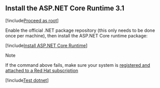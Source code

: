 ﻿<a name="install-aspnet-core" />

## Install the ASP.NET Core Runtime 3.1

[!include[Proceed as root](../su.md)]

Enable the official .NET package repository (this only needs to be done once per machine), then install the ASP.NET Core runtime package:

[!include[Install ASP.NET Core Runtime](../../../../../includes/linux/rhel/install-aspnetcore-31.md)]

> [!NOTE]
> If the command above fails, make sure your system is [registered and attached to a Red Hat subscription](https://access.redhat.com/solutions/253273)

[!include[Test dotnet](../test-dotnet-31.md)]
